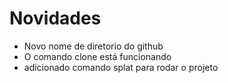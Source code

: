 # Novidades 
- Novo nome de diretorio do github
- O comando clone está funcionando
- adicionado comando splat para rodar o projeto
